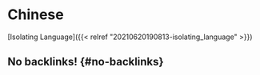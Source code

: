 # Chinese


[Isolating Language]({{< relref "20210620190813-isolating_language" >}})


## No backlinks! {#no-backlinks}
